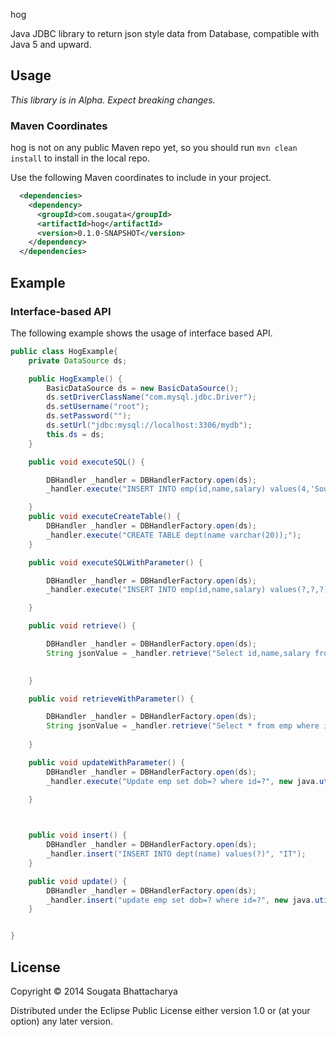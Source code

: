hog

Java JDBC library to return json style data from Database, compatible with Java 5 and upward.

## Usage

_This library is in Alpha. Expect breaking changes._

### Maven Coordinates

hog is not on any public Maven repo yet, so you should run `mvn clean install` to install in the local repo.

Use the following Maven coordinates to include in your project.

```xml
  <dependencies>
    <dependency>
      <groupId>com.sougata</groupId>
      <artifactId>hog</artifactId>
      <version>0.1.0-SNAPSHOT</version>
    </dependency>
  </dependencies>
```

## Example
### Interface-based API

The following example shows the usage of interface based API.

```java
public class HogExample{
    private DataSource ds;

    public HogExample() {
        BasicDataSource ds = new BasicDataSource();
        ds.setDriverClassName("com.mysql.jdbc.Driver");
        ds.setUsername("root");
        ds.setPassword("");
        ds.setUrl("jdbc:mysql://localhost:3306/mydb");
        this.ds = ds;
    }

    public void executeSQL() {

        DBHandler _handler = DBHandlerFactory.open(ds);
        _handler.execute("INSERT INTO emp(id,name,salary) values(4,'Sougata',300)");

    }
    public void executeCreateTable() {
        DBHandler _handler = DBHandlerFactory.open(ds);
        _handler.execute("CREATE TABLE dept(name varchar(20));");
    }

    public void executeSQLWithParameter() {

        DBHandler _handler = DBHandlerFactory.open(ds);
        _handler.execute("INSERT INTO emp(id,name,salary) values(?,?,?)", new Integer(5), "Sougata", new Integer(340));

    }

    public void retrieve() {

        DBHandler _handler = DBHandlerFactory.open(ds);
        String jsonValue = _handler.retrieve("Select id,name,salary from emp");
        

    }

    public void retrieveWithParameter() {

        DBHandler _handler = DBHandlerFactory.open(ds);
        String jsonValue = _handler.retrieve("Select * from emp where id=?", new Integer(1));
        
    }

    public void updateWithParameter() {
        DBHandler _handler = DBHandlerFactory.open(ds);
        _handler.execute("Update emp set dob=? where id=?", new java.util.Date(), new Integer(1));

    }

    

    public void insert() {
        DBHandler _handler = DBHandlerFactory.open(ds);
        _handler.insert("INSERT INTO dept(name) values(?)", "IT");
    }

    public void update() {
        DBHandler _handler = DBHandlerFactory.open(ds);
        _handler.insert("update emp set dob=? where id=?", new java.util.Date(), new Integer(2));
    }


}


```

## License

Copyright © 2014 Sougata Bhattacharya

Distributed under the Eclipse Public License either version 1.0 or (at
your option) any later version.
